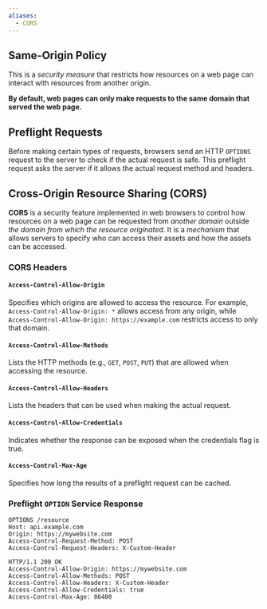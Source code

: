 ```yaml
---
aliases:
  - CORS
---
```

## Same-Origin Policy

This is a *security measure* that restricts how resources on a web page can interact with resources from another origin. 

**By default, web pages can only make requests to the same domain that served the web page.**

## **Preflight Requests**

Before making certain types of requests, browsers send an HTTP `OPTIONS` request to the server to check if the actual request is safe. 
This preflight request asks the server if it allows the actual request method and headers.

## Cross-Origin Resource Sharing (CORS)

**CORS** is a security feature implemented in web browsers to control how resources on a web page can be requested from *another domain* outside *the domain from which the resource originated*.
It is a *mechanism* that allows servers to specify who can access their assets and how the assets can be accessed.

### CORS Headers

#### `Access-Control-Allow-Origin`

Specifies which origins are allowed to access the resource. For example, `Access-Control-Allow-Origin: *` allows access from any origin, while `Access-Control-Allow-Origin: https://example.com` restricts access to only that domain.

#### `Access-Control-Allow-Methods`

Lists the HTTP methods (e.g., `GET`, `POST`, `PUT`) that are allowed when accessing the resource.

#### `Access-Control-Allow-Headers`

Lists the headers that can be used when making the actual request.

#### `Access-Control-Allow-Credentials`

Indicates whether the response can be exposed when the credentials flag is true.

#### `Access-Control-Max-Age`

Specifies how long the results of a preflight request can be cached.

### Preflight `OPTION` Service Response

```http
OPTIONS /resource
Host: api.example.com
Origin: https://mywebsite.com
Access-Control-Request-Method: POST
Access-Control-Request-Headers: X-Custom-Header

HTTP/1.1 200 OK
Access-Control-Allow-Origin: https://mywebsite.com
Access-Control-Allow-Methods: POST
Access-Control-Allow-Headers: X-Custom-Header
Access-Control-Allow-Credentials: true
Access-Control-Max-Age: 86400
```